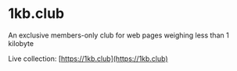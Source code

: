 # 1kb.club

An exclusive members-only club for web pages weighing less than 1 kilobyte

Live collection: [https://1kb.club](https://1kb.club)
